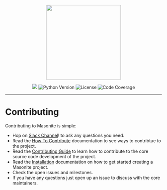 
<p align="center">
<img src="https://imgur.com/TDqD4lo.png" width="240px"> 
</p>

<p align="center">

<img src="https://travis-ci.org/MasoniteFramework/core.svg?branch=master">
<img src="https://img.shields.io/badge/python-3.4+-blue.svg" alt="Python Version"> <img src="https://img.shields.io/github/license/MasoniteFramework/core.svg" alt="License"> 
<img src="https://coveralls.io/repos/github/MasoniteFramework/core/badge.svg?branch=master#1" alt="Code Coverage"> 

</p>

----

# Contributing

Contributing to Masonite is simple:
* Hop on [Slack Channel](http://slack.masoniteproject.com/)! to ask any questions you need.
* Read the [How To Contribute](https://masoniteframework.gitbook.io/docs/prologue/how-to-contribute) documentation to see ways to contribtue to the project.
* Read the [Contributing Guide](https://masoniteframework.gitbook.io/docs/prologue/contributing-guide) to learn how to contribute to the core source code development of the project.
* Read the [Installation](https://masoniteframework.gitbook.io/docs/prologue/introduction-and-installaton) documentation on how to get started creating a Masonite project.
* Check the open issues and milestones.
* If you have any questions just open up an issue to discuss with the core maintainers.
